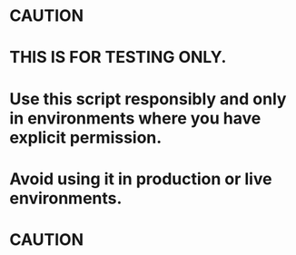 # CAUTION #

# THIS IS FOR TESTING ONLY.
# Use this script responsibly and only in environments where you have explicit permission. 
# Avoid using it in production or live environments.

# CAUTION #
